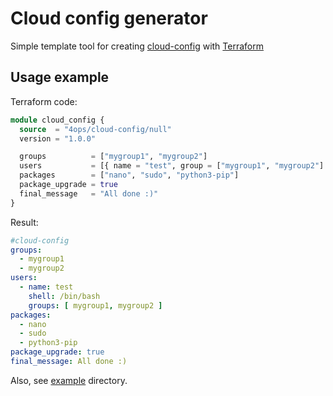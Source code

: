 # Cloud config generator

Simple template tool for creating [cloud-config](https://cloudinit.readthedocs.io/en/latest/topics/examples.html) with [Terraform](https://www.terraform.io/)

## Usage example

Terraform code:

```terraform
module cloud_config {
  source  = "4ops/cloud-config/null"
  version = "1.0.0"

  groups          = ["mygroup1", "mygroup2"]
  users           = [{ name = "test", group = ["mygroup1", "mygroup2"] }]
  packages        = ["nano", "sudo", "python3-pip"]
  package_upgrade = true
  final_message   = "All done :)"
}
```

Result:

```yaml
#cloud-config
groups:
  - mygroup1
  - mygroup2
users:
  - name: test
    shell: /bin/bash
    groups: [ mygroup1, mygroup2 ]
packages:
  - nano
  - sudo
  - python3-pip
package_upgrade: true
final_message: All done :)
```

Also, see [example](/example) directory.
